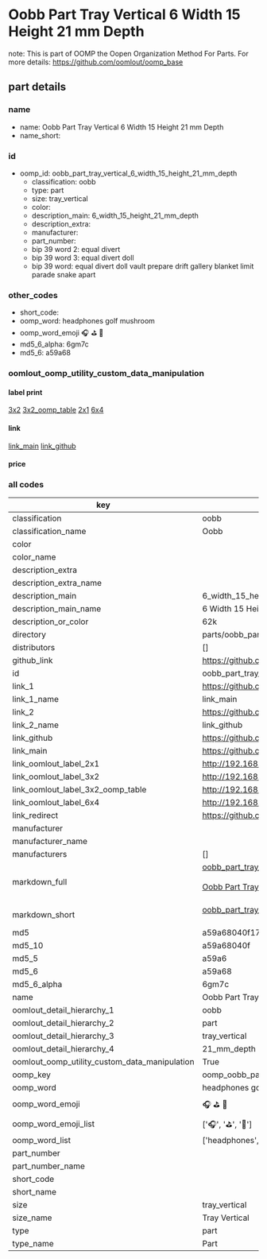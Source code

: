 # Oobb Part Tray Vertical 6 Width 15 Height 21 mm Depth  

note: This is part of OOMP the Oopen Organization Method For Parts. For more details: https://github.com/oomlout/oomp_base

##  part details
  







### name
* name: Oobb Part Tray Vertical 6 Width 15 Height 21 mm Depth
* name_short: 
### id
* oomp_id: oobb_part_tray_vertical_6_width_15_height_21_mm_depth
  * classification: oobb
  * type: part
  * size: tray_vertical
  * color: 
  * description_main: 6_width_15_height_21_mm_depth
  * description_extra: 
  * manufacturer: 
  * part_number: 
  * bip 39 word 2: equal divert
  * bip 39 word 3: equal divert doll
  * bip 39 word: equal divert doll vault prepare drift gallery blanket limit parade snake apart

### other_codes
* short_code: 
* oomp_word: headphones golf mushroom
* oomp_word_emoji :headphones: :golf: :mushroom:
* md5_6_alpha: 6gm7c
* md5_6: a59a68






### oomlout_oomp_utility_custom_data_manipulation
#### label print
[3x2](http://192.168.1.245:1112/?label=oomp%206gm7c)
[3x2_oomp_table](http://192.168.1.108:1112/?label=oomp%206gm7c)
[2x1](http://192.168.1.242:1112/?label=oomp%206gm7c)
[6x4](http://192.168.1.55:1112/?label=oomp%206gm7c)    

#### link

[link_main](https://github.com/oomlout/oomlout_oomp_version_1_messy/tree/main/parts/oobb_part_tray_vertical_6_width_15_height_21_mm_depth) [link_github](https://github.com/oomlout/oomlout_oomp_version_1_messy/tree/main/parts/oobb_part_tray_vertical_6_width_15_height_21_mm_depth)                             

#### price







### all codes 
| key | value |  
| --- | --- |  
| classification | oobb |  
| classification_name | Oobb |  
| color |  |  
| color_name |  |  
| description_extra |  |  
| description_extra_name |  |  
| description_main | 6_width_15_height_21_mm_depth |  
| description_main_name | 6 Width 15 Height 21 mm Depth |  
| description_or_color | 62k |  
| directory | parts/oobb_part_tray_vertical_6_width_15_height_21_mm_depth |  
| distributors | [] |  
| github_link | https://github.com/oomlout/oomlout_oomp_part_src/tree/main/parts/oobb_part_tray_vertical_6_width_15_height_21_mm_depth |  
| id | oobb_part_tray_vertical_6_width_15_height_21_mm_depth |  
| link_1 | https://github.com/oomlout/oomlout_oomp_version_1_messy/tree/main/parts/oobb_part_tray_vertical_6_width_15_height_21_mm_depth |  
| link_1_name | link_main |  
| link_2 | https://github.com/oomlout/oomlout_oomp_version_1_messy/tree/main/parts/oobb_part_tray_vertical_6_width_15_height_21_mm_depth |  
| link_2_name | link_github |  
| link_github | https://github.com/oomlout/oomlout_oomp_version_1_messy/tree/main/parts/oobb_part_tray_vertical_6_width_15_height_21_mm_depth |  
| link_main | https://github.com/oomlout/oomlout_oomp_version_1_messy/tree/main/parts/oobb_part_tray_vertical_6_width_15_height_21_mm_depth |  
| link_oomlout_label_2x1 | http://192.168.1.242:1112/?label=oomp%206gm7c |  
| link_oomlout_label_3x2 | http://192.168.1.245:1112/?label=oomp%206gm7c |  
| link_oomlout_label_3x2_oomp_table | http://192.168.1.108:1112/?label=oomp%206gm7c |  
| link_oomlout_label_6x4 | http://192.168.1.55:1112/?label=oomp%206gm7c |  
| link_redirect | https://github.com/oomlout/oomlout_oomp_version_1_messy/tree/main/parts/oobb_part_tray_vertical_6_width_15_height_21_mm_depth |  
| manufacturer |  |  
| manufacturer_name |  |  
| manufacturers | [] |  
| markdown_full | [oobb_part_tray_vertical_6_width_15_height_21_mm_depth](none)<br>[](none)<br>[Oobb Part Tray Vertical 6 Width 15 Height 21 Mm Depth](none)<br><br> |  
| markdown_short | [oobb_part_tray_vertical_6_width_15_height_21_mm_depth](none)<br><br> |  
| md5 | a59a68040f174be10b54ff1c814ff260 |  
| md5_10 | a59a68040f |  
| md5_5 | a59a6 |  
| md5_6 | a59a68 |  
| md5_6_alpha | 6gm7c |  
| name | Oobb Part Tray Vertical 6 Width 15 Height 21 mm Depth |  
| oomlout_detail_hierarchy_1 | oobb |  
| oomlout_detail_hierarchy_2 | part |  
| oomlout_detail_hierarchy_3 | tray_vertical |  
| oomlout_detail_hierarchy_4 | 21_mm_depth |  
| oomlout_oomp_utility_custom_data_manipulation | True |  
| oomp_key | oomp_oobb_part_tray_vertical_6_width_15_height_21_mm_depth |  
| oomp_word | headphones golf mushroom |  
| oomp_word_emoji | :headphones: :golf: :mushroom: |  
| oomp_word_emoji_list | [':headphones:', ':golf:', ':mushroom:'] |  
| oomp_word_list | ['headphones', 'golf', 'mushroom'] |  
| part_number |  |  
| part_number_name |  |  
| short_code |  |  
| short_name |  |  
| size | tray_vertical |  
| size_name | Tray Vertical |  
| type | part |  
| type_name | Part |  
